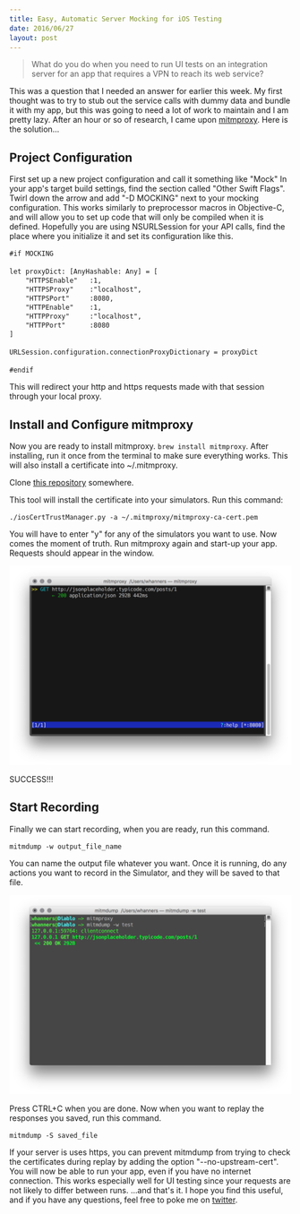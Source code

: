 ```yaml
---
title: Easy, Automatic Server Mocking for iOS Testing
date: 2016/06/27
layout: post
---
```


> What do you do when you need to run UI tests on an integration server
> for an app that requires a VPN to reach its web service?

This was a question that I needed an answer for earlier this week. My
first thought was to try to stub out the service calls with dummy data
and bundle it with my app, but this was going to need a lot of work to
maintain and I am pretty lazy. After an hour or so of research, I came
upon [mitmproxy][4]. Here is the solution...

## Project Configuration

First set up a new project configuration and call it something like
"Mock" In your app's target build settings, find the section called
"Other Swift Flags". Twirl down the arrow and add "-D MOCKING" next to
your mocking configuration. This works similarly to preprocessor macros
in Objective-C, and will allow you to set up code that will only be
compiled when it is defined. Hopefully you are using NSURLSession for
your API calls, find the place where you initialize it and set its
configuration like this.

```
#if MOCKING

let proxyDict: [AnyHashable: Any] = [
    "HTTPSEnable"   :1,
    "HTTPSProxy"    :"localhost",
    "HTTPSPort"     :8080,
    "HTTPEnable"    :1,
    "HTTPProxy"     :"localhost",
    "HTTPPort"      :8080
]

URLSession.configuration.connectionProxyDictionary = proxyDict

#endif
```

This will redirect your http and https requests made with that session
through your local proxy.

## Install and Configure mitmproxy

Now you are ready to install mitmproxy. `brew install mitmproxy`. After
installing, run it once from the terminal to make sure everything works.
This will also install a certificate into ~/.mitmproxy.

Clone [this repository][3] somewhere.

This tool will install the certificate into your simulators. Run this
command:

```
./iosCertTrustManager.py -a ~/.mitmproxy/mitmproxy-ca-cert.pem
```

You will have to enter "y" for any of the simulators you want to use.
Now comes the moment of truth. Run mitmproxy again and start-up your
app. Requests should appear in the window.


![Recording][1]

SUCCESS!!!

## Start Recording

Finally we can start recording, when you are ready, run this command.

```
mitmdump -w output_file_name
```

You can name the output file whatever you want. Once it is running, do
any actions you want to record in the Simulator, and they will be saved
to that file.

![Playback][2]

Press CTRL+C when you are done. Now when you want to replay the
responses you saved, run this command.

```
mitmdump -S saved_file
```

If your server is uses https, you can prevent mitmdump from trying to
check the certificates during replay by adding the option
"--no-upstream-cert". You will now be able to run your app, even if you
have no internet connection. This works especially well for UI testing
since your requests are not likely to differ between runs. ...and that's
it. I hope you find this useful, and if you have any questions, feel
free to poke me on [twitter][5].

[1]: images/Screenshot-2016-06-24-20.25.03.png
[2]: images/Screenshot-2016-06-24-20.26.41.png
[3]: https://github.com/ADVTOOLS/ADVTrustStore.git
[4]: https://mitmproxy.org
[5]: https://twitter.com/@westonhanners